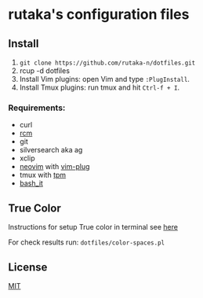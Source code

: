 rutaka's configuration files
===============

## Install

1. `git clone https://github.com/rutaka-n/dotfiles.git`
2. rcup -d dotfiles
3. Install Vim plugins: open Vim and type `:PlugInstall`.
4. Install Tmux plugins: run tmux and hit `Ctrl-f + I`.

### Requirements:
* curl
* [rcm]( https://github.com/thoughtbot/rcm )
* git
* silversearch aka ag
* xclip
* [neovim](https://neovim.io/) with [vim-plug](https://github.com/junegunn/vim-plug)
* tmux with [tpm](https://github.com/tmux-plugins/tpm)
* [bash_it](https://github.com/Bash-it/bash-it)

## True Color
Instructions for setup True color in terminal see [here](https://gist.github.com/XVilka/8346728)

For check results run: `dotfiles/color-spaces.pl`
## License
[MIT](https://github.com/rutaka-n/dotfiles/blob/master/LICENSE)
